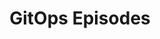---
title: GitOps Episodes
weight: 1
chapter: true
layout: summary

tags: ["OCP", "GitOps", "OpenShift", "GitOps Approach", "Argo CD", "ArgoCD"] 
---